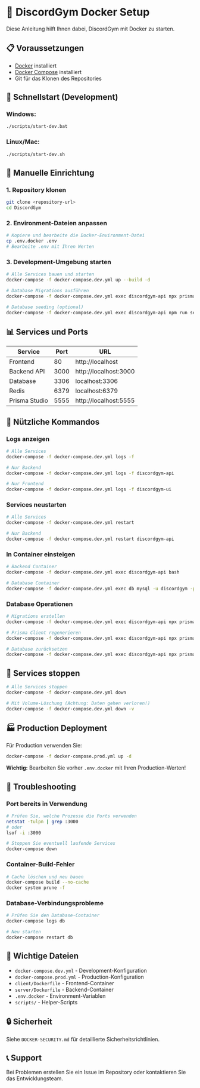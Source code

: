 # 🐳 DiscordGym Docker Setup

Diese Anleitung hilft Ihnen dabei, DiscordGym mit Docker zu starten.

## 📋 Voraussetzungen

- [Docker](https://docs.docker.com/get-docker/) installiert
- [Docker Compose](https://docs.docker.com/compose/install/) installiert
- Git für das Klonen des Repositories

## 🚀 Schnellstart (Development)

### Windows:
```bash
./scripts/start-dev.bat
```

### Linux/Mac:
```bash
./scripts/start-dev.sh
```

## 🔧 Manuelle Einrichtung

### 1. Repository klonen
```bash
git clone <repository-url>
cd DiscordGym
```

### 2. Environment-Dateien anpassen
```bash
# Kopiere und bearbeite die Docker-Environment-Datei
cp .env.docker .env
# Bearbeite .env mit Ihren Werten
```

### 3. Development-Umgebung starten
```bash
# Alle Services bauen und starten
docker-compose -f docker-compose.dev.yml up --build -d

# Database Migrations ausführen
docker-compose -f docker-compose.dev.yml exec discordgym-api npx prisma migrate deploy

# Database seeding (optional)
docker-compose -f docker-compose.dev.yml exec discordgym-api npm run seed
```

## 📊 Services und Ports

| Service | Port | URL |
|---------|------|-----|
| Frontend | 80 | http://localhost |
| Backend API | 3000 | http://localhost:3000 |
| Database | 3306 | localhost:3306 |
| Redis | 6379 | localhost:6379 |
| Prisma Studio | 5555 | http://localhost:5555 |

## 🔧 Nützliche Kommandos

### Logs anzeigen
```bash
# Alle Services
docker-compose -f docker-compose.dev.yml logs -f

# Nur Backend
docker-compose -f docker-compose.dev.yml logs -f discordgym-api

# Nur Frontend
docker-compose -f docker-compose.dev.yml logs -f discordgym-ui
```

### Services neustarten
```bash
# Alle Services
docker-compose -f docker-compose.dev.yml restart

# Nur Backend
docker-compose -f docker-compose.dev.yml restart discordgym-api
```

### In Container einsteigen
```bash
# Backend Container
docker-compose -f docker-compose.dev.yml exec discordgym-api bash

# Database Container
docker-compose -f docker-compose.dev.yml exec db mysql -u discordgym -p discordgym
```

### Database Operationen
```bash
# Migrations erstellen
docker-compose -f docker-compose.dev.yml exec discordgym-api npx prisma migrate dev

# Prisma Client regenerieren
docker-compose -f docker-compose.dev.yml exec discordgym-api npx prisma generate

# Database zurücksetzen
docker-compose -f docker-compose.dev.yml exec discordgym-api npx prisma migrate reset
```

## 🛑 Services stoppen
```bash
# Alle Services stoppen
docker-compose -f docker-compose.dev.yml down

# Mit Volume-Löschung (Achtung: Daten gehen verloren!)
docker-compose -f docker-compose.dev.yml down -v
```

## 🏭 Production Deployment

Für Production verwenden Sie:
```bash
docker-compose -f docker-compose.prod.yml up -d
```

**Wichtig:** Bearbeiten Sie vorher `.env.docker` mit Ihren Production-Werten!

## 🐛 Troubleshooting

### Port bereits in Verwendung
```bash
# Prüfen Sie, welche Prozesse die Ports verwenden
netstat -tulpn | grep :3000
# oder
lsof -i :3000

# Stoppen Sie eventuell laufende Services
docker-compose down
```

### Container-Build-Fehler
```bash
# Cache löschen und neu bauen
docker-compose build --no-cache
docker system prune -f
```

### Database-Verbindungsprobleme
```bash
# Prüfen Sie den Database-Container
docker-compose logs db

# Neu starten
docker-compose restart db
```

## 📁 Wichtige Dateien

- `docker-compose.dev.yml` - Development-Konfiguration
- `docker-compose.prod.yml` - Production-Konfiguration
- `client/Dockerfile` - Frontend-Container
- `server/Dockerfile` - Backend-Container
- `.env.docker` - Environment-Variablen
- `scripts/` - Helper-Scripts

## 🔒 Sicherheit

Siehe `DOCKER-SECURITY.md` für detaillierte Sicherheitsrichtlinien.

## 📞 Support

Bei Problemen erstellen Sie ein Issue im Repository oder kontaktieren Sie das Entwicklungsteam.

